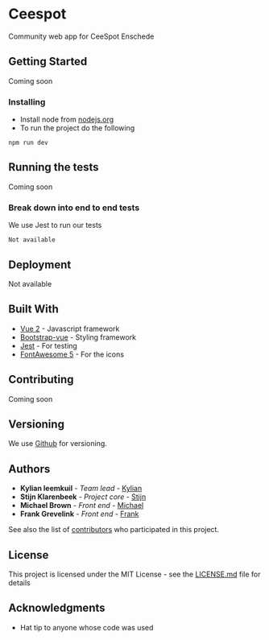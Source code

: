 # Ceespot

Community web app for CeeSpot Enschede

## Getting Started

Coming soon



### Installing


- Install node from [nodejs.org](https://nodejs.org/en/)
- To run the project do the following

```
npm run dev
```

## Running the tests

Coming soon

### Break down into end to end tests

We use Jest to run our tests

```
Not available
```

## Deployment

Not available

## Built With

* [Vue 2](https://vuejs.org/) - Javascript framework
* [Bootstrap-vue](https://bootstrap-vue.js.org/) - Styling framework
* [Jest](https://jestjs.io/) - For testing
* [FontAwesome 5](https://fontawesome.com/) - For the icons

## Contributing

Coming soon

## Versioning

We use [Github](http://github.com/) for versioning.

## Authors

* **Kylian leemkuil** - *Team lead* - [Kylian](https://github.com/kylianleemkuil)
* **Stijn Klarenbeek** - *Project core* - [Stijn](https://github.com/Waro1234)
* **Michael Brown** - *Front end* - [Michael](https://github.com/michaelbrownie)
* **Frank Grevelink** - *Front end* - [Frank](https://github.com/fgrevelink)

See also the list of [contributors](https://github.com/Waro1234/ceespot/settings/collaboration) who participated in this project.

## License

This project is licensed under the MIT License - see the [LICENSE.md](LICENSE.md) file for details

## Acknowledgments

* Hat tip to anyone whose code was used
